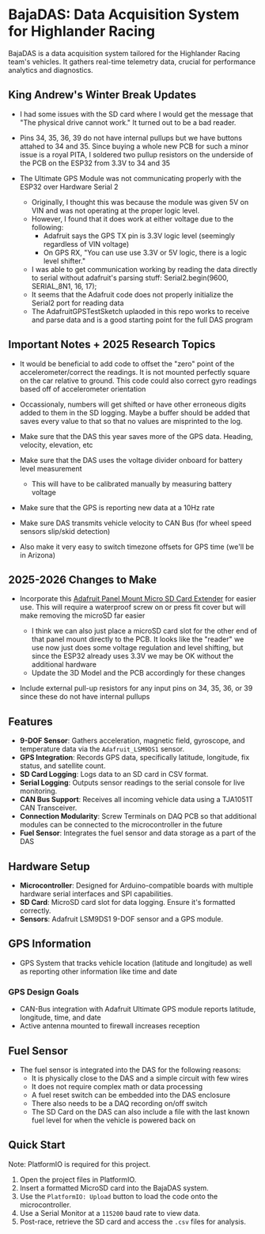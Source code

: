 # BajaDAS: Data Acquisition System for Highlander Racing

BajaDAS is a data acquisition system tailored for the Highlander Racing team's vehicles. It gathers real-time telemetry data, crucial for performance analytics and diagnostics.

## King Andrew's Winter Break Updates

* I had some issues with the SD card where I would get the message that "The physical drive cannot work." It turned out to be a bad reader.
  
* Pins 34, 35, 36, 39 do not have internal pullups but we have buttons attahed to 34 and 35. Since buying a whole new PCB for such a minor issue is a royal PITA, I soldered two pullup resistors on the underside of the PCB on the ESP32 from 3.3V to 34 and 35

* The Ultimate GPS Module was not communicating properly with the ESP32 over Hardware Serial 2
    * Originally, I thought this was because the module was given 5V on VIN and was not operating at the proper logic level.
    * However, I found that it does work at either voltage due to the following:
        *  Adafruit says the GPS TX pin is 3.3V logic level (seemingly regardless of VIN voltage)
        *  On GPS RX, "You can use use 3.3V or 5V logic, there is a logic level shifter."
    * I was able to get communication working by reading the data directly to serial without adafruit's parsing stuff: Serial2.begin(9600, SERIAL_8N1, 16, 17);
    * It seems that the Adafruit code does not properly initialize the Serial2 port for reading data
    * The AdafruitGPSTestSketch uplaoded in this repo works to receive and parse data and is a good starting point for the full DAS program

## Important Notes + 2025 Research Topics

* It would be beneficial to add code to offset the "zero" point of the accelerometer/correct the readings. It is not mounted perfectly square on the car relative to ground. This code could also correct gyro readings based off of accelerometer orientation

* Occassionaly, numbers will get shifted or have other erroneous digits added to them in the SD logging. Maybe a buffer should be added that saves every value to that so that no values are misprinted to the log.

* Make sure that the DAS this year saves more of the GPS data. Heading, velocity, elevation, etc

* Make sure that the DAS uses the voltage divider onboard for battery level measurement
    * This will have to be calibrated manually by measuring battery voltage

* Make sure that the GPS is reporting new data at a 10Hz rate

* Make sure DAS transmits vehicle velocity to CAN Bus (for wheel speed sensors slip/skid detection)

* Also make it very easy to switch timezone offsets for GPS time (we'll be in Arizona)

## 2025-2026 Changes to Make

* Incorporate this [Adafruit Panel Mount Micro SD Card Extender](https://www.google.com/aclk?sa=l&ai=DChcSEwjj9bOK6cmKAxXBVEcBHVRjHN4YABASGgJxdQ&ae=2&aspm=1&co=1&ase=5&gclid=Cj0KCQiAvbm7BhC5ARIsAFjwNHsn8yJzOILmMZRqH4E_HPufaiggZcexFWYqg4a0y1KrF-u19AfAwZwaAi_wEALw_wcB&sig=AOD64_018L6tCDBYVmc7ekdmUu69rXhYmw&ctype=5&q=&ved=2ahUKEwjsy62K6cmKAxUiFFkFHVE7BFwQww8oAnoECAYQDA&adurl=) for easier use. This will require a waterproof screw on or press fit cover but will make removing the microSD far easier
     * I think we can also just place a microSD card slot for the other end of that panel mount directly to the PCB. It looks like the "reader" we use now just does some voltage regulation and level shifting, but since the ESP32 already uses 3.3V we may be OK without the additional hardware
     * Update the 3D Model and the PCB accordingly for these changes

* Include external pull-up resistors for any input pins on 34, 35, 36, or 39 since these do not have internal pullups

## Features

- **9-DOF Sensor**: Gathers acceleration, magnetic field, gyroscope, and temperature data via the `Adafruit_LSM9DS1` sensor.
- **GPS Integration**: Records GPS data, specifically latitude, longitude, fix status, and satellite count.
- **SD Card Logging**: Logs data to an SD card in CSV format.
- **Serial Logging**: Outputs sensor readings to the serial console for live monitoring.
- **CAN Bus Support**: Receives all incoming vehicle data using a TJA1051T CAN Transceiver.
- **Connection Modularity**: Screw Terminals on DAQ PCB so that additional modules can be connected to the microcontroller in the future
- **Fuel Sensor**: Integrates the fuel sensor and data storage as a part of the DAS

## Hardware Setup

- **Microcontroller**: Designed for Arduino-compatible boards with multiple hardware serial interfaces and SPI capabilities.
- **SD Card**: MicroSD card slot for data logging. Ensure it's formatted correctly.
- **Sensors**: Adafruit LSM9DS1 9-DOF sensor and a GPS module.

## GPS Information

* GPS System that tracks vehicle location (latitude and longitude) as well as reporting other information like time and date

### GPS Design Goals

* CAN-Bus integration with Adafruit Ultimate GPS module reports latitude, longitude, time, and date
* Active antenna mounted to firewall increases reception 
  
## Fuel Sensor

* The fuel sensor is integrated into the DAS for the following reasons:
     * It is physically close to the DAS and a simple circuit with few wires
     * It does not require complex math or data processing
     * A fuel reset switch can be embedded into the DAS enclosure
     * There also needs to be a DAQ recording on/off switch
     * The SD Card on the DAS can also include a file with the last known fuel level for when the vehicle is powered back on 

## Quick Start

Note: PlatformIO is required for this project.

1. Open the project files in PlatformIO.
2. Insert a formatted MicroSD card into the BajaDAS system.
3. Use the `PlatformIO: Upload` button to load the code onto the microcontroller.
4. Use a Serial Monitor at a `115200` baud rate to view data.
5. Post-race, retrieve the SD card and access the `.csv` files for analysis.
